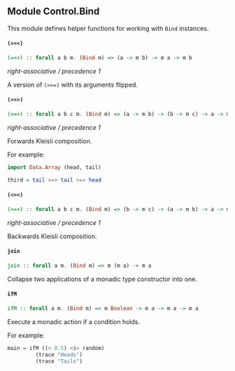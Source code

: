 ## Module Control.Bind

This module defines helper functions for working with `Bind` instances.

#### `(=<<)`

``` purescript
(=<<) :: forall a b m. (Bind m) => (a -> m b) -> m a -> m b
```

_right-associative / precedence 1_

A version of `(>>=)` with its arguments flipped.

#### `(>=>)`

``` purescript
(>=>) :: forall a b c m. (Bind m) => (a -> m b) -> (b -> m c) -> a -> m c
```

_right-associative / precedence 1_

Forwards Kleisli composition.

For example:

```purescript
import Data.Array (head, tail)

third = tail >=> tail >=> head
```

#### `(<=<)`

``` purescript
(<=<) :: forall a b c m. (Bind m) => (b -> m c) -> (a -> m b) -> a -> m c
```

_right-associative / precedence 1_

Backwards Kleisli composition.

#### `join`

``` purescript
join :: forall a m. (Bind m) => m (m a) -> m a
```

Collapse two applications of a monadic type constructor into one.

#### `ifM`

``` purescript
ifM :: forall a m. (Bind m) => m Boolean -> m a -> m a -> m a
```

Execute a monadic action if a condition holds.

For example:

```purescript
main = ifM ((< 0.5) <$> random)
         (trace "Heads")
         (trace "Tails")
```


